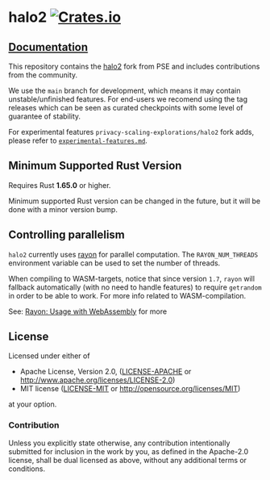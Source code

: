 # halo2 [![Crates.io](https://img.shields.io/crates/v/halo2.svg)](https://crates.io/crates/halo2) #

## [Documentation](https://privacy-scaling-explorations.github.io/halo2/halo2_proofs)

This repository contains the [halo2](https://github.com/zcash/halo2) fork from
PSE and includes contributions from the community.

We use the `main` branch for development, which means it may contain
unstable/unfinished features.  For end-users we recomend using the tag releases
which can be seen as curated checkpoints with some level of guarantee of
stability.

For experimental features `privacy-scaling-explorations/halo2` fork adds, please refer to [`experimental-features.md`](./book/src/user/experimental-features.md).

## Minimum Supported Rust Version

Requires Rust **1.65.0** or higher.

Minimum supported Rust version can be changed in the future, but it will be done with a
minor version bump.

## Controlling parallelism

`halo2` currently uses [rayon](https://github.com/rayon-rs/rayon) for parallel computation. The `RAYON_NUM_THREADS` environment variable can be used to set the number of threads.

When compiling to WASM-targets, notice that since version `1.7`, `rayon` will fallback automatically (with no need to handle features) to require `getrandom` in order to be able to work. For more info related to WASM-compilation.

See: [Rayon: Usage with WebAssembly](https://github.com/rayon-rs/rayon#usage-with-webassembly) for more 

## License

Licensed under either of

 * Apache License, Version 2.0, ([LICENSE-APACHE](LICENSE-APACHE) or
   http://www.apache.org/licenses/LICENSE-2.0)
 * MIT license ([LICENSE-MIT](LICENSE-MIT) or http://opensource.org/licenses/MIT)

at your option.

### Contribution

Unless you explicitly state otherwise, any contribution intentionally
submitted for inclusion in the work by you, as defined in the Apache-2.0
license, shall be dual licensed as above, without any additional terms or
conditions.
